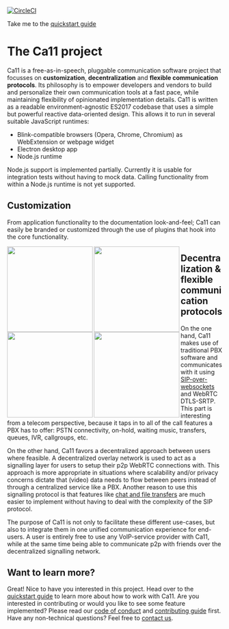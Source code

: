 [![CircleCI](https://circleci.com/gh/garage11/ca11/tree/develop.svg?style=svg)](https://circleci.com/gh/garage11/ca11/tree/develop)

Take me to the [quickstart guide](https://ca11.io/topics/quickstart)


# The Ca11 project
Ca11 is a free-as-in-speech, pluggable communication software project that
focusses on **customization**, **decentralization** and **flexible communication protocols**.
Its philosophy is to empower developers and vendors to build and personalize
their own communication tools at a fast pace, while maintaining flexibility of
opinionated implementation details. Ca11 is written as a readable environment-agnostic
ES2017 codebase that uses a simple but powerful reactive data-oriented design.
This allows it to run in several suitable JavaScript runtimes:

* Blink-compatible browsers (Opera, Chrome, Chromium) as WebExtension or webpage widget
* Electron desktop app
* Node.js runtime

Node.js support is implemented partially. Currently it is usable
for integration tests without having to mock data. Calling functionality
from within a Node.js runtime is not yet supported.


## Customization
From application functionality to the documentation look-and-feel; Ca11 can
easily be branded or customized through the use of plugins that hook into
the core functionality.

<img align="left" src="https://ca11.io/screens/1-alice-login.png" height="200">
<img align="left" src="https://ca11.io/screens/6-alice-wizard-devices.png" height="200">
<img align="left" src="https://ca11.io/screens/9-alice-dialpad-call.png" height="200">
<img align="left" src="https://ca11.io/screens/12-alice-calldialog-outgoing-accepted.png" height="200">


## Decentralization & flexible communication protocols
On the one hand, Ca11 makes use of traditional PBX software and communicates
with it using [SIP-over-websockets](https://sipjs.com/) and WebRTC DTLS-SRTP.
This part is interesting from a telecom perspective, because it taps in to
all of the call features a PBX has to offer: PSTN connectivity, on-hold,
waiting music, transfers, queues, IVR, callgroups, etc.

On the other hand, Ca11 favors a decentralized approach between users where feasible.
A decentralized overlay network is used to act as a signalling layer for users
to setup their p2p WebRTC connections with. This approach is more appropriate
in situations where scalability and/or privacy concerns dictate that (video)
data needs to flow between peers instead of through a centralized service like a
PBX. Another reason to use this signalling protocol is that features like
[chat and file transfers](https://developer.mozilla.org/en-US/docs/Web/API/RTCDataChannel)
are much easier to implement without having to deal with the complexity of
the SIP protocol.

The purpose of Ca11 is not only to facilitate these different use-cases,
but also to integrate them in one unified communication experience for
end-users. A user is entirely free to use any VoIP-service provider with
Ca11, while at the same time being able to communicate p2p with friends
over the decentralized signalling network.


## Want to learn more?
Great! Nice to have you interested in this project. Head over to the [quickstart guide](https://ca11.io/developer/introduction)
to learn more about how to work with Ca11. Are you interested in contributing or
would you like to see some feature implemented? Please read our [code of conduct](https://github.com/garage11/ca11/blob/develop/.github/CODE_OF_CONDUCT.md)
and [contributing guide](https://github.com/garage11/ca11/blob/develop/.github/CONTRIBUTING.md) first.
Have any non-technical questions? Feel free to [contact us](mailto:jeroen@garage11.tech).
